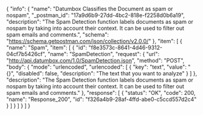 {
  "info": {
    "name": "Datumbox Classifies the Document as spam or nospam",
    "_postman_id": "17a9d6b9-27dd-4bc2-818e-f2258d0b6a19",
    "description": "The Spam Detection function labels documents as spam or nospam by taking into account their context. It can be used to filter out spam emails and comments.",
    "schema": "https://schema.getpostman.com/json/collection/v2.0.0/"
  },
  "item": [
    {
      "name": "Spam",
      "item": [
        {
          "id": "f8e3573c-8641-4d46-9312-04cf7b5426cf",
          "name": "SpamDetection",
          "request": {
            "url": "http://api.datumbox.com/1.0/SpamDetection.json",
            "method": "POST",
            "body": {
              "mode": "urlencoded",
              "urlencoded": [
                {
                  "key": "text",
                  "value": "{}",
                  "disabled": false,
                  "description": "The text that you want to analyze"
                }
              ]
            },
            "description": "The Spam Detection function labels documents as spam or nospam by taking into account their context. It can be used to filter out spam emails and comments."
          },
          "response": [
            {
              "status": "OK",
              "code": 200,
              "name": "Response_200",
              "id": "f326a4b9-28af-4ffd-abe0-c5ccd557d2c4"
            }
          ]
        }
      ]
    }
  ]
}